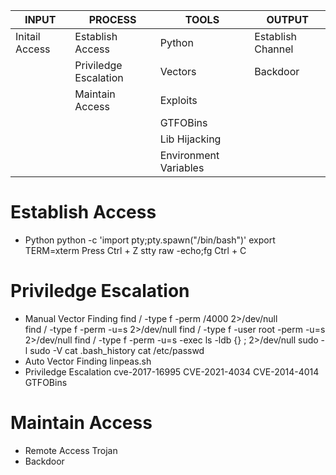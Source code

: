


INPUT               |      PROCESS                  |   TOOLS                    |   OUTPUT
--------------------|-------------------------------|----------------------------|----------------------
Initail Access      |   Establish Access            |   Python                   |   Establish Channel
                    |   Priviledge Escalation       |   Vectors                  |   Backdoor
                    |   Maintain Access             |   Exploits                 |
                    |                               |   GTFOBins                 |
                    |                               |   Lib Hijacking            |
                    |                               |   Environment Variables    |



# Establish Access
- Python
    python -c 'import pty;pty.spawn("/bin/bash")'
    export TERM=xterm
    Press Ctrl + Z
    stty raw -echo;fg
    Ctrl + C


# Priviledge Escalation
- Manual Vector Finding
    find / -type f -perm /4000 2>/dev/null                    
    find / -type f -perm -u=s 2>/dev/null
    find / -type f -user root -perm -u=s 2>/dev/null
    find / -type f -perm -u=s -exec ls -ldb {} \; 2>/dev/null
    sudo -l
    sudo -V
    cat .bash_history
    cat /etc/passwd    
- Auto Vector Finding
    linpeas.sh
- Priviledge Escalation
    cve-2017-16995
    CVE-2021-4034
    CVE-2014-4014
    GTFOBins

# Maintain Access
- Remote Access Trojan
- Backdoor